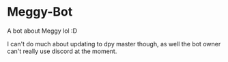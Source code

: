 # Meggy-Bot
A bot about Meggy lol :D

I can't do much about updating to dpy master though, as well the bot owner can't really use discord at the moment.
